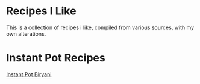 # Recipes I Like

This is a collection of recipes i like, compiled from various sources, with my own alterations. 

# Instant Pot Recipes
[Instant Pot Biryani](biryani.md)
